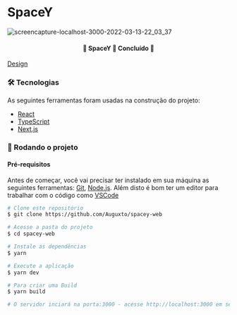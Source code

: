 # SpaceY

![screencapture-localhost-3000-2022-03-13-22_03_37](https://user-images.githubusercontent.com/62861636/158088474-46190b6f-e722-45f9-8fc5-645188aa4f13.png)

<h4 align="center"> 
	🚧  SpaceY 🚀 Concluído  🚧
</h4>

[Design](https://www.figma.com/community/file/986447430009792279)

### 🛠 Tecnologias

As seguintes ferramentas foram usadas na construção do projeto:

- [React](https://pt-br.reactjs.org/)
- [TypeScript](https://www.typescriptlang.org/)
- [Next.js](https://nextjs.org/)


### 🎲 Rodando o projeto

#### Pré-requisitos

Antes de começar, você vai precisar ter instalado em sua máquina as seguintes ferramentas:
[Git](https://git-scm.com), [Node.js](https://nodejs.org/en/). 
Além disto é bom ter um editor para trabalhar com o código como [VSCode](https://code.visualstudio.com/)


```bash
# Clone este repositório
$ git clone https://github.com/Auguxto/spacey-web

# Acesse a pasta do projeto
$ cd spacey-web

# Instale as dependências
$ yarn

# Execute a aplicação
$ yarn dev

# Para criar uma Build
$ yarn build

# O servidor inciará na porta:3000 - acesse http://localhost:3000 em seu navegador e pronto <3 
